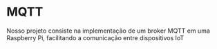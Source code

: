 # MQTT
Nosso projeto consiste na implementação de um broker MQTT em uma Raspberry Pi, facilitando a comunicação entre dispositivos IoT
